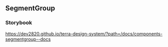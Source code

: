 ## SegmentGroup

### Storybook

https://dev2820.github.io/terra-design-system/?path=/docs/components-segmentgroup--docs
